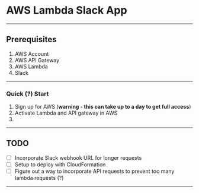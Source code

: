 # AWS Lambda Slack App
---
## Prerequisites
1. AWS Account
2. AWS API Gateway
3. AWS Lambda
4. Slack

---

### Quick (?) Start
1. Sign up for AWS (__warning - this can take up to a day to get full access__)
2. Activate Lambda and API gateway in AWS
3. 

---

## TODO
- [ ] Incorporate Slack webhook URL for longer requests
- [ ] Setup to deploy with CloudFormation 
- [ ] Figure out a way to incorporate API requests to prevent too many lambda requests (?)
---
